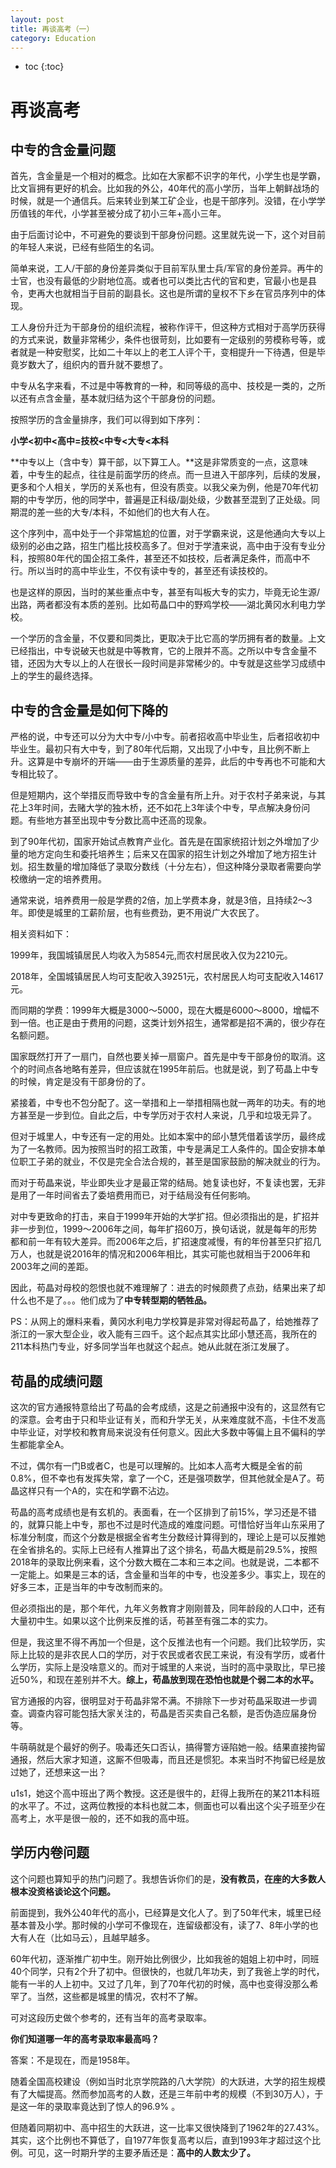 ```yaml
---
layout: post
title: 再谈高考（一）
category: Education 
---
```


* toc
{:toc}

# 再谈高考

## 中专的含金量问题

首先，含金量是一个相对的概念。比如在大家都不识字的年代，小学生也是学霸，比文盲拥有更好的机会。比如我的外公，40年代的高小学历，当年上朝鲜战场的时候，就是一个通信兵。后来转业到某工矿企业，也是干部序列。没错，在小学学历值钱的年代，小学甚至被分成了初小三年+高小三年。

由于后面讨论中，不可避免的要谈到干部身份问题。这里就先说一下，这个对目前的年轻人来说，已经有些陌生的名词。

简单来说，工人/干部的身份差异类似于目前军队里士兵/军官的身份差异。再牛的士官，也没有最低的少尉地位高。或者也可以类比古代的官和吏，官最小也是县令，吏再大也就相当于目前的副县长。这也是所谓的皇权不下乡在官员序列中的体现。

工人身份升迁为干部身份的组织流程，被称作评干，但这种方式相对于高学历获得的方式来说，数量非常稀少，条件也很苛刻，比如要有一定级别的劳模称号等，或者就是一种安慰奖，比如二十年以上的老工人评个干，变相提升一下待遇，但是毕竟岁数大了，组织内的晋升就不要想了。

中专从名字来看，不过是中等教育的一种，和同等级的高中、技校是一类的，之所以还有点含金量，基本就归结为这个干部身份的问题。

按照学历的含金量排序，我们可以得到如下序列：

**小学<初中<高中=技校<中专<大专<本科**

**中专以上（含中专）算干部，以下算工人。**这是非常质变的一点，这意味着，中专生的起点，往往是前面学历的终点。而一旦进入干部序列，后续的发展，更多和个人相关，学历的关系也有，但没有质变。以我父亲为例，他是70年代初期的中专学历，他的同学中，普遍是正科级/副处级，少数甚至混到了正处级。同期混的差一些的大专/本科，不如他们的也大有人在。

这个序列中，高中处于一个非常尴尬的位置，对于学霸来说，这是他通向大专以上级别的必由之路，招生门槛比技校高多了。但对于学渣来说，高中由于没有专业分科，按照80年代的国企招工条件，甚至还不如技校，后者满足条件，而高中不行。所以当时的高中毕业生，不仅有读中专的，甚至还有读技校的。

也是这样的原因，当时的某些重点中专，甚至有叫板大专的实力，毕竟无论生源/出路，两者都没有本质的差别。比如苟晶口中的野鸡学校——湖北黄冈水利电力学校。

一个学历的含金量，不仅要和同类比，更取决于比它高的学历拥有者的数量。上文已经指出，中专说破天也就是中等教育，它的上限并不高。之所以中专含金量不错，还因为大专以上的人在很长一段时间是非常稀少的。中专就是这些学习成绩中上的学生的最终选择。

## 中专的含金量是如何下降的

严格的说，中专还可以分为大中专/小中专。前者招收高中毕业生，后者招收初中毕业生。最初只有大中专，到了80年代后期，又出现了小中专，且比例不断上升。这算是中专崩坏的开端——由于生源质量的差异，此后的中专再也不可能和大专相比较了。

但是短期内，这个举措反而导致中专的含金量有所上升。对于农村子弟来说，与其花上3年时间，去赌大学的独木桥，还不如花上3年读个中专，早点解决身份问题。有些地方甚至出现中专分数比高中还高的现象。

到了90年代初，国家开始试点教育产业化。首先是在国家统招计划之外增加了少量的地方定向生和委托培养生；后来又在国家的招生计划之外增加了地方招生计划。招生数量的增加降低了录取分数线（十分左右），但这种降分录取者需要向学校缴纳一定的培养费用。

通常来说，培养费用一般是学费的2倍，加上学费本身，就是3倍，且持续2～3年。即使是城里的工薪阶层，也有些费劲，更不用说广大农民了。

相关资料如下：

1999年，我国城镇居民人均收入为5854元,而农村居民收入仅为2210元。

2018年，全国城镇居民人均可支配收入39251元，农村居民人均可支配收入14617元。

而同期的学费：1999年大概是3000～5000，现在大概是6000～8000，增幅不到一倍。也正是由于费用的问题，这类计划外招生，通常都是招不满的，很少存在名额问题。

国家既然打开了一扇门，自然也要关掉一扇窗户。首先是中专干部身份的取消。这个的时间点各地略有差异，但应该就在1995年前后。也就是说，到了苟晶上中专的时候，肯定是没有干部身份的了。

紧接着，中专也不包分配了。这一举措和上一举措相隔也就一两年的功夫。有的地方甚至是一步到位。自此之后，中专学历对于农村人来说，几乎和垃圾无异了。

但对于城里人，中专还有一定的用处。比如本案中的邱小慧凭借着该学历，最终成为了一名教师。因为按照当时的招工政策，中专是满足工人条件的。国企安排本单位职工子弟的就业，不仅是完全合法合规的，甚至是国家鼓励的解决就业的行为。

而对于苟晶来说，毕业即失业才是最正常的结局。她复读也好，不复读也罢，无非是用了一年时间省去了委培费用而已，对于结局没有任何影响。

对中专更致命的打击，来自于1999年开始的大学扩招。但必须指出的是，扩招并非一步到位，1999～2006年之间，每年扩招60万，换句话说，就是每年的形势都和前一年有较大差异。而2006年之后，扩招速度减慢，有的年份甚至只扩招几万人，也就是说2016年的情况和2006年相比，其实可能也就相当于2006年和2003年之间的差距。

因此，苟晶对母校的怨恨也就不难理解了：进去的时候颇费了点劲，结果出来了却什么也不是了。。。他们成为了**中专转型期的牺牲品。**

PS：从网上的爆料来看，黄冈水利电力学校算是非常对得起苟晶了，给她推荐了浙江的一家大型企业，收入能有三四千。这个起点其实比邱小慧还高，我所在的211本科热门专业，好多同学当年也就这个起点。她从此就在浙江发展了。

## 苟晶的成绩问题

这次的官方通报特意给出了苟晶的会考成绩，这是之前通报中没有的，这显然有它的深意。会考由于只和毕业证有关，而和升学无关，从来难度就不高，卡住不发高中毕业证，对学校和教育局来说没有任何意义。因此大多数中等偏上且不偏科的学生都能拿全A。

不过，偶尔有一门B或者C，也是可以理解的。比如本人高考大概是全省的前0.8%，但不幸也有发挥失常，拿了一个C，还是强项数学，但其他就全是A了。苟晶这样只有一个A的，实在和学霸不沾边。

苟晶的高考成绩也是有玄机的。表面看，在一个区排到了前15%，学习还是不错的，就算只能上中专，那也不过是时代造成的难度问题。可惜恰好当年山东采用了标准分制度，而这个分数是根据全省考生分数经计算得到的，理论上是可以反推她在全省排名的。实际上已经有人推算出了这个排名，苟晶大概是前29.5%，按照2018年的录取比例来看，这个分数大概在二本和三本之间。也就是说，二本都不一定能上。如果是三本的话，含金量和当年的中专，也没差多少。事实上，现在的好多三本，正是当年的中专改制而来的。

但必须指出的是，那个年代，九年义务教育才刚刚普及，同年龄段的人口中，还有大量初中生。如果以这个比例来反推的话，苟甚至有强二本的实力。

但是，我这里不得不再加一个但是，这个反推法也有一个问题。我们比较学历，实际上比较的是非农民人口的学历，对于农民或者农民工来说，有没有学历，或者什么学历，实际上是没啥意义的。而对于城里的人来说，当时的高中录取比，早已接近50%，和现在差别并不大。**综上，苟晶放到现在恐怕也就是个弱二本的水平。**

官方通报的内容，很明显对于苟晶非常不满。不排除下一步对苟晶采取进一步调查。调查内容可能包括大家关注的，苟晶是否买卖自己名额，是否伪造应届身份等。

牛萌萌就是个最好的例子。吸毒还矢口否认，搞得警方诬陷她一般。结果直接拘留通报，然后大家才知道，这厮不但吸毒，而且还是惯犯。本来当时不拘留已经是放过她了，还想来这一出？

u1s1，她这个高中班出了两个教授。这还是很牛的，赶得上我所在的某211本科班的水平了。不过，这两位教授的本科也就二本，侧面也可以看出这个尖子班至少在高考上，水平是很一般的，还不如我的高中班。

## 学历内卷问题

这个问题也算知乎的热门问题了。我想告诉你们的是，**没有教员，在座的大多数人根本没资格谈论这个问题。**

前面提到，我外公40年代的高小，已经算是文化人了。到了50年代末，城里已经基本普及小学。那时候的小学可不像现在，连留级都没有，读了7、8年小学的也大有人在（比如马云），且越早越多。

60年代初，逐渐推广初中生。刚开始比例很少，比如我爸的姐姐上初中时，同班40个同学，只有2个升了初中。但很快的，也就几年功夫，到了我爸上学的时代，能有一半的人上初中。又过了几年，到了70年代初的时候，高中也变得没那么希罕了。当然，这些都是城里的情况，农村不了解。

可对这段历史做个参考的，还有当年的高考录取率。

**你们知道哪一年的高考录取率最高吗？**

答案：不是现在，而是1958年。

随着全国高校建设（例如当时北京学院路的八大学院）的大跃进，大学的招生规模有了大幅提高。然而参加高考的人数，还是三年前中考的规模（不到30万人），于是这一年的录取率竟达到了惊人的96.9% 。

但随着同期初中、高中招生的大跃进，这一比率又很快降到了1962年的27.43%。其实，这个比例也不算低了，自1977年恢复高考以后，直到1993年才超过这个比例。可见，这一时期升学的主要矛盾还是：**高中的人数太少了。**
